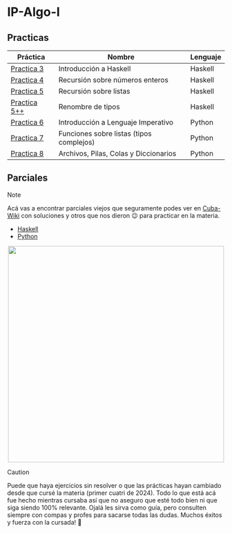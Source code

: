 # IP-Algo-I

## Practicas

|        Práctica                                                                   |                  Nombre                    | Lenguaje |
|-----------------------------------------------------------------------------------|--------------------------------------------| ---------|
| [Practica 3](https://github.com/LucioRuizDiaz/IP-Algo-I/tree/main/Practica%203)   | Introducción a Haskell                     | Haskell  |
| [Practica 4](https://github.com/LucioRuizDiaz/IP-Algo-I/tree/main/Practica%204)   | Recursión sobre números enteros            | Haskell  |
| [Practica 5](https://github.com/LucioRuizDiaz/IP-Algo-I/tree/main/Practica%205)   | Recursión sobre listas                     | Haskell  |
| [Practica 5++](https://github.com/LucioRuizDiaz/IP-Algo-I/tree/main/Practica%205) | Renombre de tipos                          | Haskell  |
| [Practica 6](https://github.com/LucioRuizDiaz/IP-Algo-I/tree/main/Practica%206)   | Introducción a Lenguaje Imperativo         | Python   | 
| [Practica 7](https://github.com/LucioRuizDiaz/IP-Algo-I/tree/main/Practica%207)   | Funciones sobre listas (tipos complejos)   | Python   |
| [Practica 8](https://github.com/LucioRuizDiaz/IP-Algo-I/tree/main/Practica%208)   | Archivos, Pilas, Colas y Diccionarios      | Python   |

## Parciales
> [!NOTE]
> Acá vas a encontrar parciales viejos que seguramente podes ver en [Cuba-Wiki](https://www.cubawiki.com.ar/index.php/Introducción_a_la_Programación#Parciales) con soluciones y otros que nos dieron 😉 para practicar en la materia.
- [Haskell](https://github.com/LucioRuizDiaz/IP-Algo-I/tree/main/parciales/Haskell)
- [Python](https://github.com/LucioRuizDiaz/IP-Algo-I/tree/main/parciales/Python)

<p align="center">
  <img src="https://media.giphy.com/media/ZQbON1Fr2Ada0/giphy.gif?cid=ecf05e471rl55to05ms53mz0295mmhe6857wo3urfm20ke5g&ep=v1_gifs_search&rid=giphy.gif&ct=g" align="center" width="500">
</p>


> [!CAUTION]
> Puede que haya ejercicios sin resolver o que las prácticas hayan cambiado desde que cursé la materia (primer cuatri de 2024). Todo lo que está acá fue hecho mientras cursaba así que no aseguro que esté todo bien ni que siga siendo 100% relevante. Ojalá les sirva como guía, pero consulten siempre con compas y profes para sacarse todas las dudas. Muchos éxitos y fuerza con la cursada! 🤗
